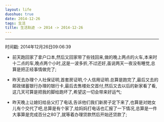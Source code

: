 ```yaml
---
layout: life
duoshuo: true
date: 2014-12-26
tags: 生活
title: 生活轨迹 -> 2014 -> 2014-12-26
---
```


******

时间戳: 2014年12月26日09:06:39

* 前天跑回家了拿户口本,然后又回家带了些钱回来,做的晚上两点的火车,本来时十二点的车,晚点两个小时,这是一波多折,不过还好,虽说两天一夜没有睡觉,总算是把正经事情做完了;

* 昨天去办理个人社保证明,首套房证明,个人信用证明.总算是跑完了,最后又去的邮政储蓄银行办理的银行卡,最后去售楼处交首付,然后又去以后的新家看了看,这几天可算是把我的脚给跑坏了,希望这一切会带来好运气;

* 昨天晚上让媳妇给岳父打了电话,告诉他们我们新房子定下来了,也算是对她女儿有个交代了吧,总算是有个家了,给妈妈打电话也汇报了一下情况,总算是一件大事算是完成百分之80了,就等着办理贷款然后开始还贷款了;
